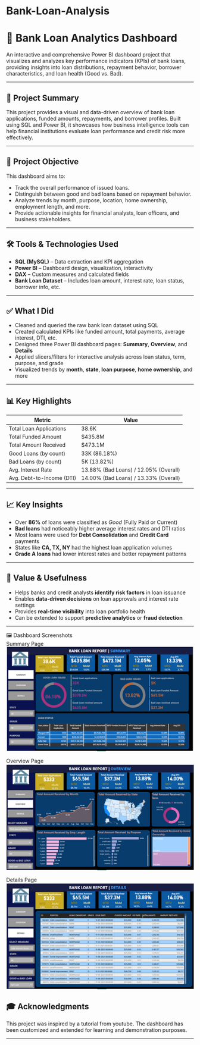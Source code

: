 # Bank-Loan-Analysis

# 🏦 Bank Loan Analytics Dashboard

An interactive and comprehensive Power BI dashboard project that visualizes and analyzes key performance indicators (KPIs) of bank loans, providing insights into loan distributions, repayment behavior, borrower characteristics, and loan health (Good vs. Bad).

---

## 📌 Project Summary

This project provides a visual and data-driven overview of bank loan applications, funded amounts, repayments, and borrower profiles. Built using SQL and Power BI, it showcases how business intelligence tools can help financial institutions evaluate loan performance and credit risk more effectively.

---
## 📌 Project Objective

This dashboard aims to:
- Track the overall performance of issued loans.
- Distinguish between good and bad loans based on repayment behavior.
- Analyze trends by month, purpose, location, home ownership, employment length, and more.
- Provide actionable insights for financial analysts, loan officers, and business stakeholders.

---
## 🛠️ Tools & Technologies Used

- **SQL (MySQL)** – Data extraction and KPI aggregation  
- **Power BI** – Dashboard design, visualization, interactivity  
- **DAX** – Custom measures and calculated fields  
- **Bank Loan Dataset** – Includes loan amount, interest rate, loan status, borrower info, etc.

---

## ✅ What I Did

- Cleaned and queried the raw bank loan dataset using SQL
- Created calculated KPIs like funded amount, total payments, average interest, DTI, etc.
- Designed three Power BI dashboard pages: **Summary**, **Overview**, and **Details**
- Applied slicers/filters for interactive analysis across loan status, term, purpose, and grade
- Visualized trends by **month**, **state**, **loan purpose**, **home ownership**, and more

---
## 📊 Key Highlights

| Metric                      | Value          |
|----------------------------|----------------|
| Total Loan Applications    | 38.6K           |
| Total Funded Amount        | $435.8M         |
| Total Amount Received      | $473.1M         |
| Good Loans (by count)      | 33K (86.18%)    |
| Bad Loans (by count)       | 5K (13.82%)     |
| Avg. Interest Rate         | 13.88% (Bad Loans) / 12.05% (Overall) |
| Avg. Debt-to-Income (DTI)  | 14.00% (Bad Loans) / 13.33% (Overall) |

---

## 📈 Key Insights

- Over **86%** of loans were classified as *Good* (Fully Paid or Current)
- **Bad loans** had noticeably higher average interest rates and DTI ratios
- Most loans were used for **Debt Consolidation** and **Credit Card** payments
- States like **CA, TX, NY** had the highest loan application volumes
- **Grade A loans** had lower interest rates and better repayment patterns

---

## 🎯 Value & Usefulness

- Helps banks and credit analysts **identify risk factors** in loan issuance
- Enables **data-driven decisions** on loan approvals and interest rate settings
- Provides **real-time visibility** into loan portfolio health
- Can be extended to support **predictive analytics** or **fraud detection**

---
🖼️ Dashboard Screenshots  
Summary Page
![Summary Dashboard](./images/Summary.png)

Overview Page
![Overview Dashboard](./images/Overview.png)

Details Page
![Detail Dashboard](./images/Details.png)

## 🎓 Acknowledgments

This project was inspired by a tutorial from youtube. The dashboard has been customized and extended for learning and demonstration purposes.

---

